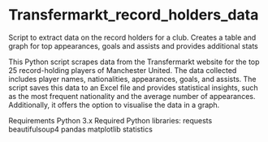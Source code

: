 # Transfermarkt_record_holders_data
Script to extract data on the record holders for a club. Creates a table and graph for top appearances, goals and assists and provides additional stats

This Python script scrapes data from the Transfermarkt website for the top 25 record-holding players of Manchester United. The data collected includes player names, nationalities, appearances, goals, and assists. The script saves this data to an Excel file and provides statistical insights, such as the most frequent nationality and the average number of appearances. Additionally, it offers the option to visualise the data in a graph.

Requirements
Python 3.x
Required Python libraries:
requests
beautifulsoup4
pandas
matplotlib
statistics


